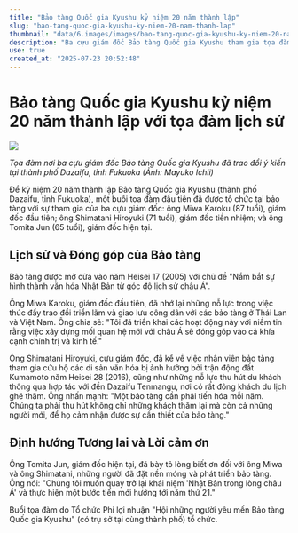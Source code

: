 ```yaml
---
title: "Bảo tàng Quốc gia Kyushu kỷ niệm 20 năm thành lập"
slug: "bao-tang-quoc-gia-kyushu-ky-niem-20-nam-thanh-lap"
thumbnail: "data/6.images/images/bao-tang-quoc-gia-kyushu-ky-niem-20-nam-thanh-lap.webp"
description: "Ba cựu giám đốc Bảo tàng Quốc gia Kyushu tham gia tọa đàm đầu tiên, nhìn lại 20 năm phát triển và định hướng tương lai với trọng tâm là quan hệ văn hóa châu Á."
use: true
created_at: "2025-07-23 20:52:48"
---
```


# Bảo tàng Quốc gia Kyushu kỷ niệm 20 năm thành lập với tọa đàm lịch sử

![](/images/20250723-00000065-san-000-1-view.webp)

*Tọa đàm nơi ba cựu giám đốc Bảo tàng Quốc gia Kyushu đã trao đổi ý kiến tại thành phố Dazaifu, tỉnh Fukuoka (Ảnh: Mayuko Ichii)*

Để kỷ niệm 20 năm thành lập Bảo tàng Quốc gia Kyushu (thành phố Dazaifu, tỉnh Fukuoka), một buổi tọa đàm đầu tiên đã được tổ chức tại bảo tàng với sự tham gia của ba cựu giám đốc: ông Miwa Karoku (87 tuổi), giám đốc đầu tiên; ông Shimatani Hiroyuki (71 tuổi), giám đốc tiền nhiệm; và ông Tomita Jun (65 tuổi), giám đốc hiện tại.

## Lịch sử và Đóng góp của Bảo tàng

Bảo tàng được mở cửa vào năm Heisei 17 (2005) với chủ đề "Nắm bắt sự hình thành văn hóa Nhật Bản từ góc độ lịch sử châu Á".

Ông Miwa Karoku, giám đốc đầu tiên, đã nhớ lại những nỗ lực trong việc thúc đẩy trao đổi triển lãm và giao lưu công dân với các bảo tàng ở Thái Lan và Việt Nam. Ông chia sẻ: "Tôi đã triển khai các hoạt động này với niềm tin rằng việc xây dựng mối quan hệ mới với châu Á sẽ đóng góp vào cả khía cạnh chính trị và kinh tế."

Ông Shimatani Hiroyuki, cựu giám đốc, đã kể về việc nhân viên bảo tàng tham gia cứu hộ các di sản văn hóa bị ảnh hưởng bởi trận động đất Kumamoto năm Heisei 28 (2016), cũng như những nỗ lực thu hút du khách thông qua hợp tác với đền Dazaifu Tenmangu, nơi có rất đông khách du lịch ghé thăm. Ông nhấn mạnh: "Một bảo tàng cần phải tiến hóa mỗi năm. Chúng ta phải thu hút không chỉ những khách thăm lại mà còn cả những người mới, để họ cảm nhận được sự cần thiết của bảo tàng."

## Định hướng Tương lai và Lời cảm ơn

Ông Tomita Jun, giám đốc hiện tại, đã bày tỏ lòng biết ơn đối với ông Miwa và ông Shimatani, những người đã đặt nền móng và phát triển bảo tàng. Ông nói: "Chúng tôi muốn quay trở lại khái niệm 'Nhật Bản trong lòng châu Á' và thực hiện một bước tiến mới hướng tới năm thứ 21."

Buổi tọa đàm do Tổ chức Phi lợi nhuận "Hội những người yêu mến Bảo tàng Quốc gia Kyushu" (có trụ sở tại cùng thành phố) tổ chức.
